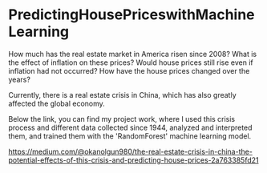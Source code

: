 # PredictingHousePriceswithMachineLearning 

How much has the real estate market in America risen since 2008? What is the effect of inflation on these prices? Would house prices still rise even if inflation had not occurred? How have the house prices changed over the years?

Currently, there is a real estate crisis in China, which has also greatly affected the global economy.

Below the link, you can find my project work, where I used this crisis process and different data collected since 1944, analyzed and interpreted them, and trained them with the 'RandomForest' machine learning model.

https://medium.com/@okanolgun980/the-real-estate-crisis-in-china-the-potential-effects-of-this-crisis-and-predicting-house-prices-2a763385fd21
